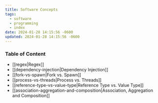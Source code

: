 ```yaml
---
title: Software Concepts
tags:
  - software
  - programming
  - index
date: 2024-01-28 14:15:56 -0600
updated: 2024-01-28 14:15:56 -0600
---
```


### Table of Content

* [[regex|Regex]]
* [[dependency-injection|Dependency Injection]]
* [[fork-vs-spawn|Fork vs. Spawn]]
* [[process-vs-threads|Process vs. Threads]]
* [[reference-type-vs-value-type|Reference Type vs. Value Type]]
* [[association-aggregation-and-composition|Association, Aggregation and Composition]]
